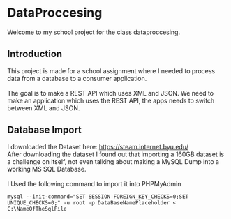 # DataProccesing
Welcome to my school project for the class dataproccesing.

## Introduction
This project is made for a school assignment where I needed to process data from a database to a consumer application.<br><br>
The goal is to make a REST API which uses XML and JSON.
We need to make an application which uses the REST API, the apps needs to switch between XML and JSON.

## Database Import
I downloaded the Dataset here: https://steam.internet.byu.edu/ <br>
After downloading the dataset I found out that importing a 160GB dataset is a challenge on itself, not even talking about making a MySQL Dump into a working MS SQL Database.<br>
<br>
I Used the following command to import it into PHPMyAdmin
```
mysql --init-command="SET SESSION FOREIGN_KEY_CHECKS=0;SET UNIQUE_CHECKS=0;" -u root -p DataBaseNamePlaceholder < C:\NameOfTheSqlFile
```
